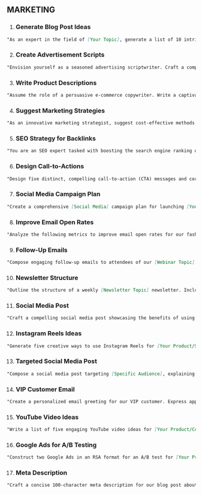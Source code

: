 ## MARKETING

1.  ### Generate Blog Post Ideas

```markdown
"As an expert in the field of [Your Topic], generate a list of 10 intriguing blog post ideas that will captivate our audience and drive engagement. Each idea should be unique, SEO-friendly, and provide a fresh perspective on our chosen topic."
```

2.  ### Create Advertisement Scripts

```markdown
"Envision yourself as a seasoned advertising scriptwriter. Craft a compelling 60-second advertisement script for [Your Product/Service/Company]. Highlight our unique selling propositions, evoke emotions, and drive the audience to take action."
```

3.  ### Write Product Descriptions

```markdown
"Assume the role of a persuasive e-commerce copywriter. Write a captivating product description for [Your Product/Service/Company] that showcases its features and benefits, explains how it solves a problem for the customer, and compels the reader to make a purchase."
```

4.  ### Suggest Marketing Strategies

```markdown
"As an innovative marketing strategist, suggest cost-effective methods to promote [Your Company] through [Your Selected Media Channel]. Your suggestions should be creative, feasible, and aimed at maximizing our reach and conversions."
```

5.  ### SEO Strategy for Backlinks

```markdown
"You are an SEO expert tasked with boosting the search engine ranking of [Your Website Name]. Provide a detailed strategy on how to obtain high-quality backlinks. Include potential link sources, outreach methods, and how to create link-worthy content."
```

6.  ### Design Call-to-Actions

```markdown
"Design five distinct, compelling call-to-action (CTA) messages and corresponding button designs for [Your Product]. Each CTA should be persuasive, concise, and designed to drive the user towards conversion."
```

7.  ### Social Media Campaign Plan

```markdown
"Create a comprehensive [Social Media] campaign plan for launching [Your Product]. Define our target audience, outline key messages, suggest creative content ideas, and describe how we will measure success."
```

8.  ### Improve Email Open Rates

```markdown
"Analyze the following metrics to improve email open rates for our fashion brand: [Paste Metrics Here]. Provide a detailed analysis, identify areas for improvement, and suggest actionable strategies to increase our open rates."
```

9.  ### Follow-Up Emails

```markdown
"Compose engaging follow-up emails to attendees of our [Webinar Topic] webinar. The emails should express gratitude for their attendance, provide a summary of key points discussed, and encourage further engagement with our brand."
```

10. ### Newsletter Structure

```markdown
"Outline the structure of a weekly [Newsletter Topic] newsletter. Include different segments that provide value to subscribers, engage them, and encourage interaction with our brand."
```

11. ### Social Media Post

```markdown
"Craft a compelling social media post showcasing the benefits of using our product, [Product Name], for [Specific Problem/Issue]. Highlight the problem, explain how our product solves it, and encourage users to try it."
```

12. ### Instagram Reels Ideas

```markdown
"Generate five creative ways to use Instagram Reels for [Your Product/Service/Company]. Each idea should be unique, engaging, and designed to increase our brand visibility and engagement on the platform."
```

13. ### Targeted Social Media Post

```markdown
"Compose a social media post targeting [Specific Audience], explaining how our product, [Product Name], can help them. The post should address the audience's needs and demonstrate the value our product offers."
```

14. ### VIP Customer Email

```markdown
"Create a personalized email greeting for our VIP customer. Express appreciation for their loyalty, make them feel valued, and enhance our relationship with them."
```

15. ### YouTube Video Ideas

```markdown
"Write a list of five engaging YouTube video ideas for [Your Product/Company]. Each idea should be unique, align with our brand, and provide value to our audience."
```

16. ### Google Ads for A/B Testing

```markdown
"Construct two Google Ads in an RSA format for an A/B test for [Your Product]. Include multiple headlines and descriptions highlighting different features or benefits of our product."
```

17. ### Meta Description

```markdown
"Craft a concise 100-character meta description for our blog post about [Your Topic]. The description should be SEO-friendly, accurately summarize the post's content, and entice users to click."
```
